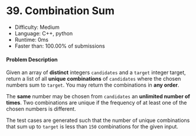 # 39. Combination Sum
- Difficulty: Medium
- Language: C++, python
- Runtime: 0ms
- Faster than: 100.00% of submissions

#### Problem Description
Given an array of **distinct** integers `candidates` and a `target` integer target, return a list of all **unique combinations** of `candidates` where the chosen numbers sum to `target`. You may return the combinations in **any order**.

The **same** number may be chosen from `candidates` an **unlimited number of times**. Two combinations are unique if the 
frequency of at least one of the chosen numbers is different.

The test cases are generated such that the number of unique combinations that sum up to `target` is less than `150` combinations for the given input.